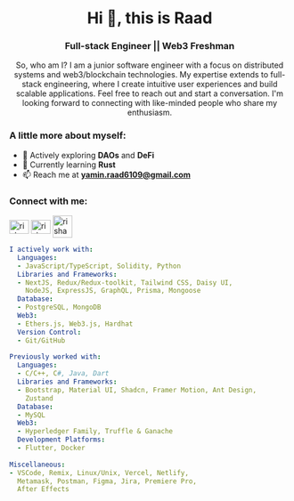 <h1 align="center">Hi 👋, this is Raad</h1>
<h3 align="center">Full-stack Engineer || Web3 Freshman</h3>

<p align="center">So, who am I? I am a junior software engineer with a focus on distributed systems and web3/blockchain technologies. My expertise extends to full-stack engineering, where I create intuitive user experiences and build scalable applications. Feel free to reach out and start a conversation. I'm looking forward to connecting with like-minded people who share my enthusiasm.
</p>

<h3>A little more about myself:</h3>

- 🌱 Actively exploring **DAOs** and **DeFi**
- 💬 Currently learning **Rust**
- 📫 Reach me at **yamin.raad6109@gmail.com**

<h3 align="left">Connect with me:</h3>
<p align="left">
<a href="https://www.facebook.com/Ashabul.Yamin.L/"><img align="center" src="https://raw.githubusercontent.com/rahuldkjain/github-profile-readme-generator/master/src/images/icons/Social/facebook.svg" alt="rishavchanda" height="25" width="35" /></a>
<a href="https://www.linkedin.com/in/yaminraad/"><img align="center" src="https://raw.githubusercontent.com/rahuldkjain/github-profile-readme-generator/master/src/images/icons/Social/linked-in-alt.svg" alt="rishav-chanda-b89a791b3" height="25" width="35" /></a>
<a href="https://discord.com/channels/@Luci4#6091"><img align="center" src="https://raw.githubusercontent.com/rahuldkjain/github-profile-readme-generator/master/src/images/icons/Social/discord.svg" alt="rishav_chanda" height="40" width="35" /></a>
</p>

```yaml
I actively work with:
  Languages:
  - JavaScript/TypeScript, Solidity, Python
  Libraries and Frameworks:
  - NextJS, Redux/Redux-toolkit, Tailwind CSS, Daisy UI,
    NodeJS, ExpressJS, GraphQL, Prisma, Mongoose
  Database:
  - PostgreSQL, MongoDB
  Web3:
  - Ethers.js, Web3.js, Hardhat
  Version Control:
  - Git/GitHub
  
Previously worked with:
  Languages:
  - C/C++, C#, Java, Dart
  Libraries and Frameworks:
  - Bootstrap, Material UI, Shadcn, Framer Motion, Ant Design,
    Zustand
  Database:
  - MySQL
  Web3:
  - Hyperledger Family, Truffle & Ganache
  Development Platforms:
  - Flutter, Docker
  
Miscellaneous:
- VSCode, Remix, Linux/Unix, Vercel, Netlify,
  Metamask, Postman, Figma, Jira, Premiere Pro,
  After Effects 
```
